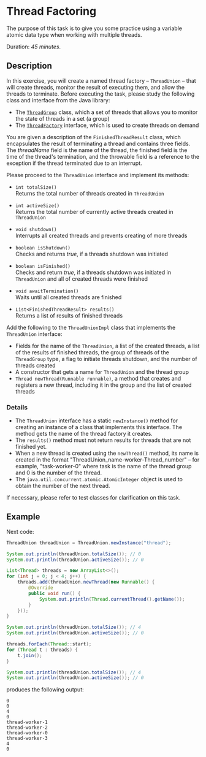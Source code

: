 # Thread Factoring 

The purpose of this task is to give you some practice using a variable atomic data type when working with multiple threads.


Duration: _45 minutes_.

## Description 

In this exercise, you will create a named thread factory – `ThreadUnion` – that will create threads, monitor the result of executing them, and allow the threads to terminate.
Before executing the task, please study the following class and interface from the Java library:  
* The [`ThreadGroup`](https://docs.oracle.com/en/java/javase/17/docs/api/java.base/java/lang/ThreadGroup.html) class, which a set of threads that allows you to monitor the state of threads in a set (a group)
* The [`ThreadFactory`](https://docs.oracle.com/en/java/javase/17/docs/api/java.base/java/util/concurrent/ThreadFactory.html) interface, which is used to create threads on demand  

You are given a description of the `FinishedThreadResult` class, which encapsulates the result of terminating a thread and contains three fields. The _threadName_ field is the name of the thread, the finished field is the time of the thread's termination, and the throwable field is a reference to the exception if the thread terminated due to an interrupt.  

Please proceed to the `ThreadUnion` interface and implement its methods:

* `int totalSize()`  
	Returns the total number of threads created in `ThreadUnion`

*	`int activeSize()`  
	Returns the total number of currently active threads created in `ThreadUnion`

*	`void shutdown()`  
	Interrupts all created threads and prevents creating of more threads

* `boolean isShutdown()`  
	Checks and returns _true_, if a threads shutdown was initiated

* `boolean isFinished()`  
	Checks and return _true_, if a threads shutdown was initiated in `ThreadUnion` and all of created threads were finished

* `void awaitTermination()`  
	Waits until all created threads are finished

* `List<FinishedThreadResult> results()`  
	Returns a list of results of finished threads

Add the following to the `ThreadUnionImpl` class that implements the `ThreadUnion` interface:  
* Fields for the name of the `ThreadUnion`, a list of the created threads, a list of the results of finished threads, the group of threads of the `ThreadGroup` type, a flag to initiate threads shutdown, and the number of threads created
* A constructor that gets a name for `ThreadUnion` and the thread group
* `Thread newThread(Runnable runnable)`, a method that creates and registers a new thread, including it in the group and the list of created threads

### Details

* The `ThreadUnion` interface has a static `newInstance()` method for creating an instance of a class that implements this interface. The method gets the name of the thread factory it creates.
* The `results()` method must not return results for threads that are not finished yet.
* When a new thread is created using the `newThread()` method, its name is created in the format "ThreadUnion_name-worker-Thread_number" – for example, "task-worker-0" where task is the name of the thread group and 0 is the number of the thread.
* The `java.util.concurrent.atomic.AtomicInteger` object is used to obtain the number of the next thread.

If necessary, please refer to test classes for clarification on this task.


## Example

Next code:

~~~java
ThreadUnion threadUnion = ThreadUnion.newInstance("thread");

System.out.println(threadUnion.totalSize()); // 0
System.out.println(threadUnion.activeSize()); // 0

List<Thread> threads = new ArrayList<>();
for (int j = 0; j < 4; j++) {
	threads.add(threadUnion.newThread(new Runnable() {
		@Override
		public void run() {
			System.out.println(Thread.currentThread().getName());
		}
	}));
}

System.out.println(threadUnion.totalSize()); // 4
System.out.println(threadUnion.activeSize()); // 0

threads.forEach(Thread::start);
for (Thread t : threads) {
	t.join();
}

System.out.println(threadUnion.totalSize()); // 4
System.out.println(threadUnion.activeSize()); // 0
~~~

produces the following output:

~~~
0
0
4
0
thread-worker-1
thread-worker-2
thread-worker-0
thread-worker-3
4
0
~~~
